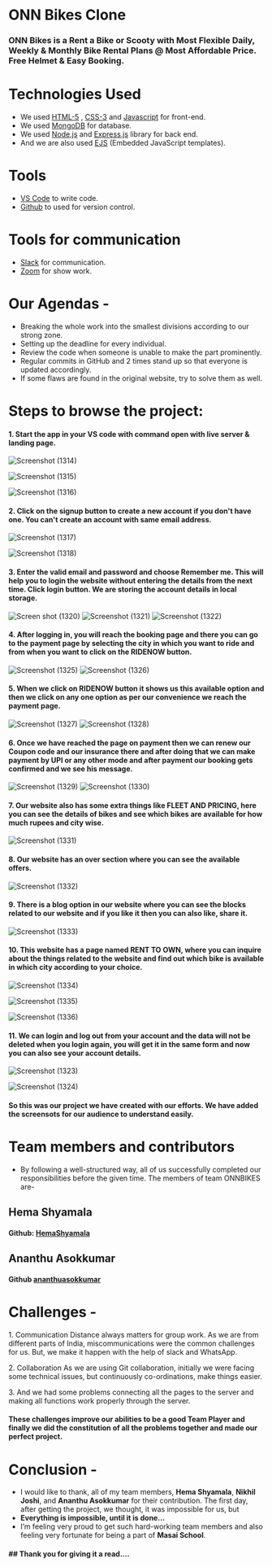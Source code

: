 # ONN Bikes Clone
### ONN Bikes is a Rent a Bike or Scooty with Most Flexible Daily, Weekly & Monthly Bike Rental Plans @ Most Affordable Price. Free Helmet & Easy Booking.

# Technologies Used
* We used  [HTML-5](https://www.w3schools.com/html/) ,  [CSS-3](https://www.w3schools.com/css/default.asp)  and  [Javascript](https://www.w3schools.com/js/default.asp)  for front-end.
* We used  [MongoDB](https://www.mongodb.com/cloud/atlas)  for database.
* We used  [Node.js](https://nodejs.org/en/)  and  [Express.js](https://expressjs.com/)  library for back end.
* And we are also used  [EJS](https://ejs.co/) (Embedded JavaScript templates).

# Tools 
* [VS Code](https://code.visualstudio.com/download) to write code.
* [Github](https://github.com/shivam-singh-au17) to used for version control.

# Tools for communication
* [Slack](https://slack.com/intl/en-in/) for communication.
* [Zoom](https://zoom.us/) for show work.

# Our Agendas - 
* Breaking the whole work into the smallest divisions according to our strong zone.
* Setting up the deadline for every individual.
* Review the code when someone is unable to make the part prominently.
* Regular commits in GitHub and 2 times stand up so that everyone is updated accordingly.
* If some flaws are found in the original website, try to solve them as well.

# Steps to browse the project:

#### 1.  Start the app in your VS code with command open with live server & landing page.
![Screenshot (1314)](https://github.com/shivam-singh-au17/project_oonbikes/blob/shivam/IMG_FILE/contact/Screenshot%20(1314).png?raw=true)

![Screenshot (1315)](https://github.com/shivam-singh-au17/project_oonbikes/blob/shivam/IMG_FILE/contact/Screenshot%20(1315).png?raw=true)

![Screenshot (1316)](https://github.com/shivam-singh-au17/project_oonbikes/blob/shivam/IMG_FILE/contact/Screenshot%20(1316).png?raw=true)


#### 2.  Click on the signup button to create a new account if you don't have one. You can't create an account with same email address.
![Screenshot (1317)](https://github.com/shivam-singh-au17/project_oonbikes/blob/shivam/IMG_FILE/contact/Screenshot%20(1317).png?raw=true)

![Screenshot (1318)](https://github.com/shivam-singh-au17/project_oonbikes/blob/shivam/IMG_FILE/contact/Screenshot%20(1318).png?raw=true)


#### 3.  Enter the valid email and password and choose Remember me. This will help you to login the website without entering the details from the next time. Click login button. We are storing the account details in local storage.
![Screen shot (1320)](https://github.com/shivam-singh-au17/project_oonbikes/blob/shivam/IMG_FILE/contact/Screenshot%20(1320).png?raw=true)
![Screenshot (1321)](https://github.com/shivam-singh-au17/project_oonbikes/blob/shivam/IMG_FILE/contact/Screenshot%20(1321).png?raw=true)
![Screenshot (1322)](https://github.com/shivam-singh-au17/project_oonbikes/blob/shivam/IMG_FILE/contact/Screenshot%20(1322).png?raw=true)


#### 4.  After logging in, you will reach the booking page and there you can go to the payment page by selecting the city in which you want to ride and from when you want to click on the RIDENOW button.
![Screenshot (1325)](https://github.com/shivam-singh-au17/project_oonbikes/blob/shivam/IMG_FILE/contact/Screenshot%20(1325).png?raw=true)
![Screenshot (1326)](https://github.com/shivam-singh-au17/project_oonbikes/blob/shivam/IMG_FILE/contact/Screenshot%20(1326).png?raw=true)


#### 5.  When we click on RIDENOW button it shows us this available option and then we click on any one option as per our convenience we reach the payment page.
![Screenshot (1327)](https://github.com/shivam-singh-au17/project_oonbikes/blob/shivam/IMG_FILE/contact/Screenshot%20(1327).png?raw=true)
![Screenshot (1328)](https://github.com/shivam-singh-au17/project_oonbikes/blob/shivam/IMG_FILE/contact/Screenshot%20(1328).png?raw=true)


#### 6.  Once we have reached the page on payment then we can renew our Coupon code and our insurance there and after doing that we can make payment by UPI or any other mode and after payment our booking gets confirmed and we see his message.
![Screenshot (1329)](https://github.com/shivam-singh-au17/project_oonbikes/blob/shivam/IMG_FILE/contact/Screenshot%20(1329).png?raw=true)
![Screenshot (1330)](https://github.com/shivam-singh-au17/project_oonbikes/blob/shivam/IMG_FILE/contact/Screenshot%20(1330).png?raw=true)



#### 7.  Our website also has some extra things like FLEET AND PRICING, here you can see the details of bikes and see which bikes are available for how much rupees and city wise.
![Screenshot (1331)](https://github.com/shivam-singh-au17/project_oonbikes/blob/shivam/IMG_FILE/contact/Screenshot%20(1331).png?raw=true)



#### 8. Our website has an over section where you can see the available offers.
![Screenshot (1332)](https://github.com/shivam-singh-au17/project_oonbikes/blob/shivam/IMG_FILE/contact/Screenshot%20(1332).png?raw=true)



#### 9. There is a blog option in our website where you can see the blocks related to our website and if you like it then you can also like, share it.

![Screenshot (1333)](https://github.com/shivam-singh-au17/project_oonbikes/blob/shivam/IMG_FILE/contact/Screenshot%20(1333).png?raw=true)

#### 10. This website has a page named RENT TO OWN, where you can inquire about the things related to the website and find out which bike is available in which city according to your choice.
![Screenshot (1334)](https://github.com/shivam-singh-au17/project_oonbikes/blob/shivam/IMG_FILE/contact/Screenshot%20(1334).png?raw=true)

![Screenshot (1335)](https://github.com/shivam-singh-au17/project_oonbikes/blob/shivam/IMG_FILE/contact/Screenshot%20(1335).png?raw=true)

![Screenshot (1336)](https://github.com/shivam-singh-au17/project_oonbikes/blob/shivam/IMG_FILE/contact/Screenshot%20(1336).png?raw=true)

#### 11. We can login and log out from your account and the data will not be deleted when you login again, you will get it in the same form and now you can also see your account details.
![Screenshot (1323)](https://github.com/shivam-singh-au17/project_oonbikes/blob/shivam/IMG_FILE/contact/Screenshot%20(1323).png?raw=true)

![Screenshot (1324)](https://github.com/shivam-singh-au17/project_oonbikes/blob/shivam/IMG_FILE/contact/Screenshot%20(1324).png?raw=true)

#### So this was our project we have created with our efforts. We have added the screensots for our audience to understand easily.

# Team members and contributors
* By following a well-structured way, all of us successfully completed our responsibilities before the given time. The members of team ONNBIKES are-
## Hema Shyamala
#### Github: [HemaShyamala](https://github.com/HemaShyamala)

## Ananthu Asokkumar
#### Github [ananthuasokkumar](https://github.com/ananthuasokkumar)

# Challenges -
<p>1. Communication Distance always matters for group work. As we are from different parts of India, miscommunications were the common challenges for us. But, we make it happen with the help of slack and WhatsApp.<p>
<p>2. Collaboration As we are using Git collaboration, initially we were facing some technical issues, but continuously co-ordinations, make things easier.</p>
<p>3. And we had some problems connecting all the pages to the server and  making all functions work properly through the server.</p>
<h4>These challenges improve our abilities to be a good Team Player and finally we did the constitution of all the problems together and made our perfect project.</h4>


# Conclusion -
* I would like to thank, all of my team members, **Hema Shyamala**, **Nikhil Joshi**, and **Ananthu Asokkumar** for their contribution. The first day, after getting the project, we thought, it was impossible for us, but <br>
* **Everything is impossible, until it is done…** <br>
* I’m feeling very proud to get such hard-working team members and also feeling very fortunate for being a part of **Masai School**.

#### ## Thank you for giving it a read....

